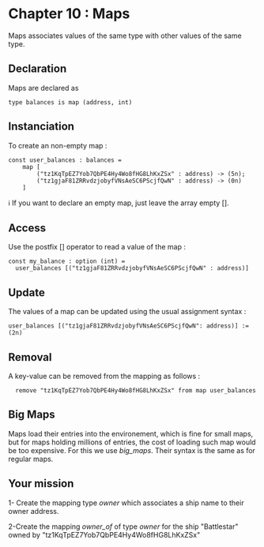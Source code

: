 # Chapter 10 : Maps

Maps associates values of the same type with other values of the same type.

## Declaration

Maps are declared as

```
type balances is map (address, int)
```

## Instanciation

To create an non-empty map :

```
const user_balances : balances =
    map [
        ("tz1KqTpEZ7Yob7QbPE4Hy4Wo8fHG8LhKxZSx" : address) -> (5n);
        ("tz1gjaF81ZRRvdzjobyfVNsAeSC6PScjfQwN" : address) -> (0n)
    ]
```

ℹ️ If you want to declare an empty map, just leave the array empty [].

## Access

Use the postfix [] operator to read a value of the map :

```
const my_balance : option (int) =
  user_balances [("tz1gjaF81ZRRvdzjobyfVNsAeSC6PScjfQwN" : address)]
```

## Update

The values of a map can be updated using the usual assignment syntax :

```
user_balances [("tz1gjaF81ZRRvdzjobyfVNsAeSC6PScjfQwN": address)] := (2n)
```

## Removal

A key-value can be removed from the mapping as follows :

```
  remove "tz1KqTpEZ7Yob7QbPE4Hy4Wo8fHG8LhKxZSx" from map user_balances
```

## Big Maps

<!-- prettier-ignore -->
Maps load their entries into the environement, which is fine for small maps, but for maps holding millions of entries, the cost of loading such map would be too expensive. For this we use *big\_maps*. Their syntax is the same as for regular maps.

## Your mission

1- Create the mapping type _owner_ which associates a ship name to their owner address.

<!-- prettier-ignore -->
2-Create the mapping *owner\_of* of type _owner_ for the ship "Battlestar" owned by "tz1KqTpEZ7Yob7QbPE4Hy4Wo8fHG8LhKxZSx"
